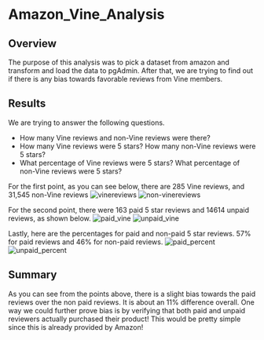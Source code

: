 # Amazon_Vine_Analysis
## Overview
The purpose of this analysis was to pick a dataset from amazon and transform and load the data to pgAdmin. After that, we are trying to find out if there is any bias towards favorable reviews from Vine members.

## Results
We are trying to answer the following questions.
- How many Vine reviews and non-Vine reviews were there?
- How many Vine reviews were 5 stars? How many non-Vine reviews were 5 stars?
- What percentage of Vine reviews were 5 stars? What percentage of non-Vine reviews were 5 stars?

For the first point, as you can see below, there are 285 Vine reviews, and 31,545 non-Vine reviews
![vinereviews](https://user-images.githubusercontent.com/83259639/130390091-2d2fa156-dbd4-4a01-89f7-7bea709c4f20.PNG)
![non-vinereviews](https://user-images.githubusercontent.com/83259639/130390097-5c78266a-e302-428c-9099-a2095b709366.PNG)

For the second point, there were 163 paid 5 star reviews and 14614 unpaid reviews, as shown below.
![paid_vine](https://user-images.githubusercontent.com/83259639/130390284-f9d20972-f776-4895-ac82-6f4003a71f8f.PNG)
![unpaid_vine](https://user-images.githubusercontent.com/83259639/130390287-728e402e-26db-4d55-80cb-6c56ccff852a.PNG)

Lastly, here are the percentages for paid and non-paid 5 star reviews.
57% for paid reviews and 46% for non-paid reviews.
![paid_percent](https://user-images.githubusercontent.com/83259639/130390398-a7d03d21-0e1b-4859-8b30-26fa2fc0cb28.PNG)
![unpaid_percent](https://user-images.githubusercontent.com/83259639/130390402-af928622-6d0a-4136-bad2-3915b92789ad.PNG)

## Summary
As you can see from the points above, there is a slight bias towards the paid reviews over the non paid reviews. It is about an 11% difference overall. One way we could further prove bias is by verifying that both paid and unpaid reviewers actually purchased their product! This would be pretty simple since this is already provided by Amazon!
